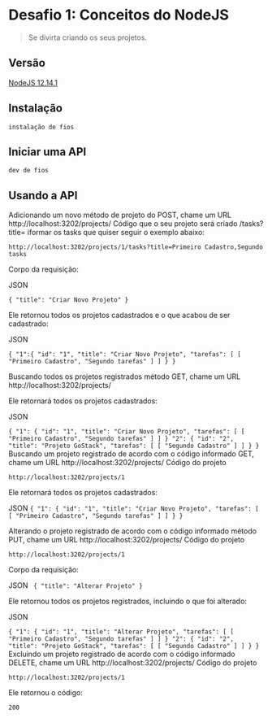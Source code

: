 # Desafio 1: Conceitos do NodeJS
> Se divirta criando os seus projetos.

## Versão

<a href="https://nodejs.org/pt/"> NodeJS 12.14.1 </a>

## Instalação

``
instalação de fios 
``

## Iniciar uma API

``
dev de fios
``

## Usando a API

Adicionando um novo método de projeto do POST, chame um URL http://localhost:3202/projects/ Código que o seu projeto será criado /tasks?title= iformar os tasks que quiser seguir o exemplo abaixo:

``
http://localhost:3202/projects/1/tasks?title=Primeiro Cadastro,Segundo tasks
``

Corpo da requisição:

JSON

``
{
  "title": "Criar Novo Projeto"
}
``

Ele retornou todos os projetos cadastrados e o que acabou de ser cadastrado:

JSON

``
{
  "1":{
    "id": "1",
    "title": "Criar Novo Projeto",
    "tarefas": [
      [
        "Primeiro Cadastro",
        "Segundo tarefas"
      ]
    ]
  }
}
``

Buscando todos os projetos registrados método GET, chame um URL http://localhost:3202/projects/

Ele retornará todos os projetos cadastrados:

JSON

``
{
  "1": {
    "id": "1",
    "title": "Criar Novo Projeto",
    "tarefas": [
      [
        "Primeiro Cadastro",
        "Segundo tarefas"
      ]
    ]
  }
  "2": {
    "id": "2",
    "title": "Projeto GoStack",
    "tarefas": [
      [
        "Segundo Cadastro"
      ]
    ]
  }
}
``
Buscando um projeto registrado de acordo com o código informado GET, chame um URL http://localhost:3202/projects/ Código do projeto

``
http://localhost:3202/projects/1
``

Ele retornará todos os projetos cadastrados:

JSON
``
{
  "1": {
    "id": "1",
    "title": "Criar Novo Projeto",
    "tarefas": [
      [
        "Primeiro Cadastro",
        "Segundo tarefas"
      ]
    ]
  }
}
``

Alterando o projeto registrado de acordo com o código informado método PUT, chame um URL http://localhost:3202/projects/ Código do projeto

``
http://localhost:3202/projects/1
`` 

Corpo da requisição:

JSON
`` 
{
	"title": "Alterar Projeto"
}
``

Ele retornou todos os projetos registrados, incluindo o que foi alterado:

JSON

``
{
  "1": {
    "id": "1",
    "title": "Alterar Projeto",
    "tarefas": [
      [
        "Primeiro Cadastro",
        "Segundo tarefas"
      ]
    ]
  }
  "2": {
    "id": "2",
    "title": "Projeto GoStack",
    "tarefas": [
      [
        "Segundo Cadastro"
      ]
    ]
  }
}
``
Excluindo um projeto registrado de acordo com o código informado DELETE, chame um URL http://localhost:3202/projects/ Código do projeto

``
http://localhost:3202/projects/1
``

Ele retornou o código:

``
200
``